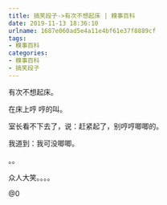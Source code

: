 ```yaml
---
title: 搞笑段子->有次不想起床 | 糗事百科
date: 2019-11-13 18:36:10
urlname: 1687e060ad5e4a11e4bf61e37f8889cf
tags: 
- 糗事百科
categories:
- 糗事百科
- 搞笑段子
---
```

有次不想起床。

在床上哼 哼的叫。

室长看不下去了，说：赶紧起了，别哼哼唧唧的。

我道到：我可没唧唧。

。。

众人大笑。。。。

@0


